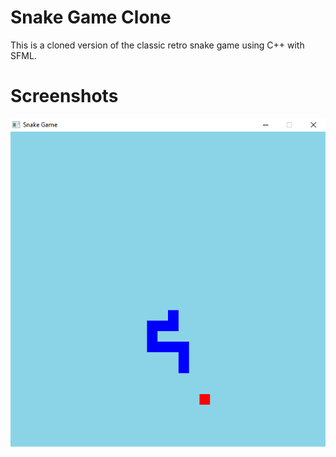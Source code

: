 # Snake Game Clone
This is a cloned version of the classic retro snake game using C++ with SFML.

# Screenshots
![Snake Game Screenshot](Images/screenshot.png)